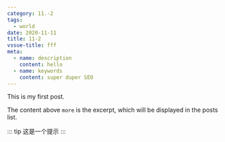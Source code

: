 ```yaml
---
category: 11.-2
tags:
  - world
date: 2020-11-11
title: 11-2
vssue-title: fff
meta:
  - name: description
    content: hello
  - name: keywords
    content: super duper SEO
---
```


This is my first post.

The content above `more` is the excerpt, which will be displayed in the posts list.

::: tip
这是一个提示
:::
